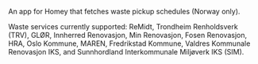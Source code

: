 An app for Homey that fetches waste pickup schedules (Norway only).

Waste services currently supported: ReMidt, Trondheim Renholdsverk (TRV), GLØR, Innherred Renovasjon, Min Renovasjon, Fosen Renovasjon, HRA, Oslo Kommune, MAREN, Fredrikstad Kommune, Valdres Kommunale Renovasjon IKS, and Sunnhordland Interkommunale Miljøverk IKS (SIM).
